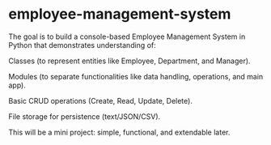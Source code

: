 # employee-management-system
The goal is to build a console-based Employee Management System in Python that demonstrates understanding of:

Classes (to represent entities like Employee, Department, and Manager).

Modules (to separate functionalities like data handling, operations, and main app).

Basic CRUD operations (Create, Read, Update, Delete).

File storage for persistence (text/JSON/CSV).

This will be a mini project: simple, functional, and extendable later.
